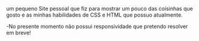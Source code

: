 um pequeno Site pessoal que fiz para mostrar um pouco das coisinhas que gosto e as minhas habilidades de CSS e HTML que possuo atualmente.

-No presente momento não possui responsividade que pretendo resolver em breve!
